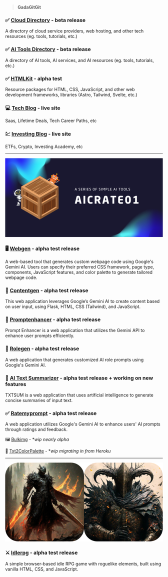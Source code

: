 > **GadaGitGit**

### :white_check_mark: [Cloud Directory](https://techwizard.club/) - **beta release**

A directory of cloud service providers, web hosting, and other tech resources (eg. tools, tutorials, etc.)

### :white_check_mark: [AI Tools Directory](https://theappshub.com/) - **beta release**

A directory of AI tools, AI services, and AI resources (eg. tools, tutorials, etc.)

### :white_check_mark: [HTMLKit](https://hizzybabe.github.io/HTMLKit/) - **alpha test**

Resource packages for HTML, CSS, JavaScript, and other web development frameworks, libraries (Astro, Tailwind, Svelte, etc.)

### :computer: [Tech Blog](https://nerktech.com/) - **live site**

Saas, Lifetime Deals, Tech Career Paths, etc

### :chart: [Investing Blog](https://moderninvest.net/) - **live site**

ETFs, Crypto, Investing Academy, etc

-----------------------------------------------

![aicrate01-series](aicrate01.png)

### :desktop_computer: [Webgen](https://github.com/hizzybabe/webgen) - **alpha test release**

A web-based tool that generates custom webpage code using Google's Gemini AI. Users can specify their preferred CSS framework, page type, components, JavaScript features, and color palette to generate tailored webpage code.

### :pencil: [Contentgen](https://github.com/hizzybabe/contentgen) - **alpha test release**

This web application leverages Google’s Gemini AI to create content based on user input, using Flask, HTML, CSS (Tailwind), and JavaScript.

### :speech_balloon: [Promptenhancer](https://github.com/hizzybabe/promptenhancer) - **alpha test release**

Prompt Enhancer is a web application that utilizes the Gemini API to enhance user prompts efficiently.

### :robot: [Rolegen](https://github.com/hizzybabe/rolegen) - **alpha test release**

A web application that generates customized AI role prompts using Google's Gemini AI.

### :pencil: [AI Text Summarizer](https://github.com/hizzybabe/ez-ai-summarizer) - **alpha test release + working on new features**

TXTSUM is a web application that uses artificial intelligence to generate concise summaries of input text.

### :white_check_mark: [Ratemyprompt](https://github.com/hizzybabe/ratemyprompt) - **alpha test release**

A web application utilizes Google's Gemini AI to enhance users' AI prompts through ratings and feedback.

:framed_picture: [Bulkimg](https://github.com/hizzybabe/bulkimg) - **wip nearly alpha*

:art: [Txt2ColorPalette](https://github.com/hizzybabe/txt-2-color-palette) - **wip migrating in from Heroku*

-----------------------------------------------

![game-banner](gamebanner.png)

### :crossed_swords: [Idlerpg](https://github.com/hizzybabe/idlerpg) - **alpha test release**

A simple browser-based idle RPG game with roguelike elements, built using vanilla HTML, CSS, and JavaScript.
